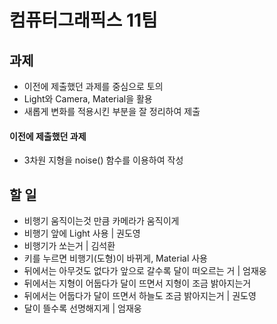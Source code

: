 # 컴퓨터그래픽스 11팀

## 과제
- 이전에 제출했던 과제를 중심으로 토의
- Light와 Camera, Material을 활용
- 새롭게 변화를 적용시킨 부분을 잘 정리하여 제출

#### 이전에 제출했던 과제
- 3차원 지형을 noise() 함수를 이용하여 작성

## 할 일
- 비행기 움직이는것 만큼 카메라가 움직이게
- 비행기 앞에 Light 사용 | 권도영
- 비행기가 쏘는거 | 김석환
- 키를 누르면 비행기(도형)이 바뀌게, Material 사용
- 뒤에서는 아무것도 없다가 앞으로 갈수록 달이 떠오르는 거 | 엄재웅
- 뒤에서는 지형이 어둡다가 달이 뜨면서 지형이 조금 밝아지는거
- 뒤에서는 어둡다가 달이 뜨면서 하늘도 조금 밝아지는거 | 권도영
- 달이 뜰수록 선명해지게 | 엄재웅
